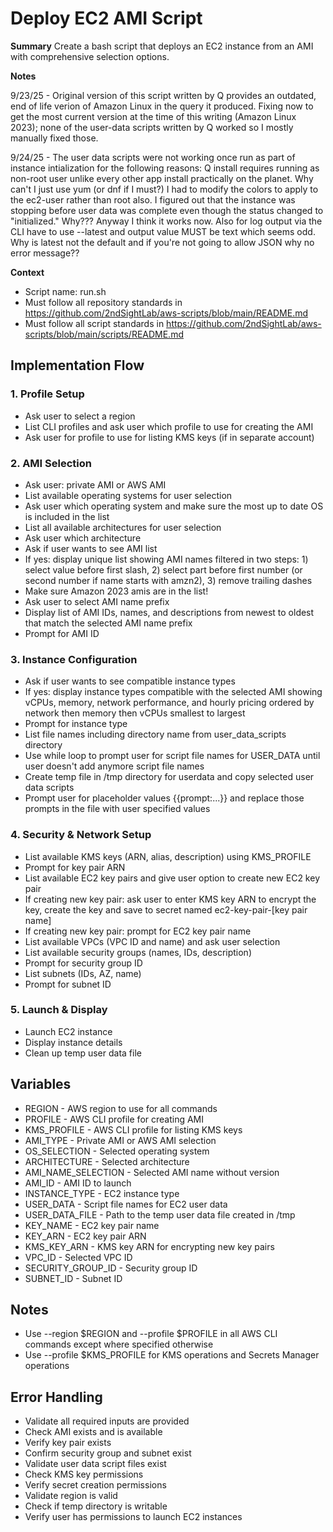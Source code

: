 # Deploy EC2 AMI Script

__Summary__
Create a bash script that deploys an EC2 instance from an AMI with comprehensive selection options.

__Notes__

9/23/25 - Original version of this script written by Q provides an outdated, end of life verion of Amazon Linux in the query it produced. Fixing now to get the most current version at the time of this writing (Amazon Linux 2023); none of the user-data scripts written by Q worked so I mostly manually fixed those.

9/24/25 - The user data scripts were not working once run as part of instance intialization for the following reasons: Q install requires running as non-root user unlike every other app install practically on the planet. Why can't I just use yum (or dnf if I must?) I had to modify the colors to apply to the ec2-user rather than root also. I figured out that the instance was stopping before user data was complete even though the status changed to "initialized." Why??? Anyway I think it works now. Also for log output via the CLI have to use --latest and output value MUST be text which seems odd. Why is latest not the default and if you're not going to allow JSON why no error message??

__Context__
* Script name: run.sh
* Must follow all repository standards in https://github.com/2ndSightLab/aws-scripts/blob/main/README.md
* Must follow all script standards in https://github.com/2ndSightLab/aws-scripts/blob/main/scripts/README.md

## Implementation Flow

### 1. Profile Setup
- Ask user to select a region
- List CLI profiles and ask user which profile to use for creating the AMI
- Ask user for profile to use for listing KMS keys (if in separate account)

### 2. AMI Selection
- Ask user: private AMI or AWS AMI
- List available operating systems for user selection
- Ask user which operating system and make sure the most up to date OS is included in the list
- List all available architectures for user selection  
- Ask user which architecture
- Ask if user wants to see AMI list
- If yes: display unique list showing AMI names filtered in two steps: 1) select value before first slash, 2) select part before first number (or second number if name starts with amzn2), 3) remove trailing dashes
- Make sure Amazon 2023 amis are in the list!
- Ask user to select AMI name prefix
- Display list of AMI IDs, names, and descriptions from newest to oldest that match the selected AMI name prefix
- Prompt for AMI ID

### 3. Instance Configuration
- Ask if user wants to see compatible instance types
- If yes: display instance types compatible with the selected AMI showing vCPUs, memory, network performance, and hourly pricing ordered by network then memory then vCPUs smallest to largest
- Prompt for instance type
- List file names including directory name from user_data_scripts directory
- Use while loop to prompt user for script file names for USER_DATA until user doesn't add anymore script file names
- Create temp file in /tmp directory for userdata and copy selected user data scripts
- Prompt user for placeholder values {{prompt:...}} and replace those prompts in the file with user specified values

### 4. Security & Network Setup
- List available KMS keys (ARN, alias, description) using KMS_PROFILE
- Prompt for key pair ARN
- List available EC2 key pairs and give user option to create new EC2 key pair
- If creating new key pair: ask user to enter KMS key ARN to encrypt the key, create the key and save to secret named ec2-key-pair-[key pair name]
- If creating new key pair: prompt for EC2 key pair name
- List available VPCs (VPC ID and name) and ask user selection
- List available security groups (names, IDs, description)
- Prompt for security group ID
- List subnets (IDs, AZ, name)
- Prompt for subnet ID

### 5. Launch & Display
- Launch EC2 instance
- Display instance details
- Clean up temp user data file

## Variables
- REGION - AWS region to use for all commands
- PROFILE - AWS CLI profile for creating AMI
- KMS_PROFILE - AWS CLI profile for listing KMS keys
- AMI_TYPE - Private AMI or AWS AMI selection
- OS_SELECTION - Selected operating system
- ARCHITECTURE - Selected architecture
- AMI_NAME_SELECTION - Selected AMI name without version
- AMI_ID - AMI ID to launch
- INSTANCE_TYPE - EC2 instance type
- USER_DATA - Script file names for EC2 user data
- USER_DATA_FILE - Path to the temp user data file created in /tmp
- KEY_NAME - EC2 key pair name
- KEY_ARN - EC2 key pair ARN
- KMS_KEY_ARN - KMS key ARN for encrypting new key pairs
- VPC_ID - Selected VPC ID
- SECURITY_GROUP_ID - Security group ID
- SUBNET_ID - Subnet ID

## Notes
- Use --region $REGION and --profile $PROFILE in all AWS CLI commands except where specified otherwise
- Use --profile $KMS_PROFILE for KMS operations and Secrets Manager operations

## Error Handling
- Validate all required inputs are provided
- Check AMI exists and is available
- Verify key pair exists
- Confirm security group and subnet exist
- Validate user data script files exist
- Check KMS key permissions
- Verify secret creation permissions
- Validate region is valid
- Check if temp directory is writable
- Verify user has permissions to launch EC2 instances
